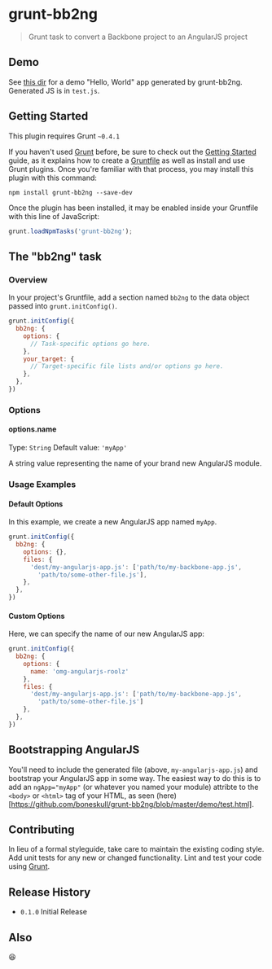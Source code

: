 # grunt-bb2ng

> Grunt task to convert a Backbone project to an AngularJS project

## Demo

See [this dir](https://github.com/boneskull/grunt-bb2ng/tree/master/demo) for a demo "Hello, World" app
generated by grunt-bb2ng.  Generated JS is in `test.js`.

## Getting Started
This plugin requires Grunt `~0.4.1`

If you haven't used [Grunt](http://gruntjs.com/) before, be sure to check out the [Getting Started](http://gruntjs.com/getting-started) guide, as it explains how to create a [Gruntfile](http://gruntjs.com/sample-gruntfile) as well as install and use Grunt plugins. Once you're familiar with that process, you may install this plugin with this command:

```shell
npm install grunt-bb2ng --save-dev
```

Once the plugin has been installed, it may be enabled inside your Gruntfile with this line of JavaScript:

```js
grunt.loadNpmTasks('grunt-bb2ng');
```

## The "bb2ng" task

### Overview
In your project's Gruntfile, add a section named `bb2ng` to the data object passed into `grunt.initConfig()`.

```js
grunt.initConfig({
  bb2ng: {
    options: {
      // Task-specific options go here.
    },
    your_target: {
      // Target-specific file lists and/or options go here.
    },
  },
})
```

### Options

#### options.name
Type: `String`
Default value: `'myApp'`

A string value representing the name of your brand new AngularJS module.

### Usage Examples

#### Default Options
In this example, we create a new AngularJS app named `myApp`.

```js
grunt.initConfig({
  bb2ng: {
    options: {},
    files: {
      'dest/my-angularjs-app.js': ['path/to/my-backbone-app.js', 
        'path/to/some-other-file.js'],
    },
  },
})
```

#### Custom Options
Here, we can specify the name of our new AngularJS app:

```js
grunt.initConfig({
  bb2ng: {
    options: {
      name: 'omg-angularjs-roolz'
    },
    files: {
      'dest/my-angularjs-app.js': ['path/to/my-backbone-app.js', 
        'path/to/some-other-file.js']
    },
  },
})
```

## Bootstrapping AngularJS

You'll need to include the generated file (above, `my-angularjs-app.js`) and bootstrap your
AngularJS app in some way.  The easiest way to do this is to add an `ngApp="myApp"` (or whatever
you named your module) attribte to the `<body>` or `<html>` tag of your HTML, as seen (here)[https://github.com/boneskull/grunt-bb2ng/blob/master/demo/test.html].

## Contributing
In lieu of a formal styleguide, take care to maintain the existing coding style. Add unit tests for any new or changed functionality. Lint and test your code using [Grunt](http://gruntjs.com/).

## Release History

- `0.1.0` Initial Release

## Also

:satisfied: